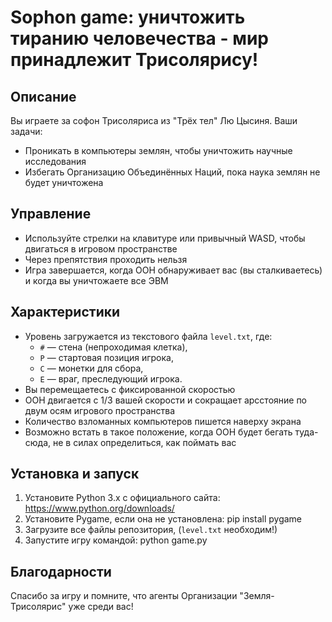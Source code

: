 # Sophon game: уничтожить тиранию человечества - мир принадлежит Трисолярису!

## Описание
Вы играете за софон Трисоляриса из "Трёх тел" Лю Цысиня. Ваши задачи:
- Проникать в компьютеры землян, чтобы уничтожить научные исследования
- Избегать Организацию Объединённых Наций, пока наука землян не будет уничтожена

## Управление
- Используйте стрелки на клавитуре или привычный WASD, чтобы двигаться в игровом пространстве
- Через препятствия проходить нельзя
- Игра завершается, когда ООН обнаруживает вас (вы сталкиваетесь) и когда вы уничтожаете все ЭВМ

## Характеристики
- Уровень загружается из текстового файла `level.txt`, где:
  - `#` — стена (непроходимая клетка),
  - `P` — стартовая позиция игрока,
  - `C` — монетки для сбора,
  - `E` — враг, преследующий игрока.
- Вы перемещаетесь с фиксированной скоростью
- ООН двигается с 1/3 вашей скорости и сокращает арсстояние по двум осям игрового пространства
- Количество взломанных компьютеров пишется наверху экрана
- Возможно встать в такое положение, когда ООН будет бегать туда-сюда, не в силах определиться, как поймать вас

## Установка и запуск
1. Установите Python 3.x с официального сайта: https://www.python.org/downloads/
2. Установите Pygame, если она не установлена:
   pip install pygame
3. Загрузите все файлы репозитория, (`level.txt` необходим!)
4. Запустите игру командой:
   python game.py

## Благодарности
Спасибо за игру и помните, что агенты Организации "Земля-Трисолярис" уже среди вас!
